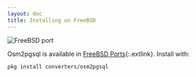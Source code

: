 ```yaml
---
layout: doc
title: Installing on FreeBSD
---
```


![FreeBSD port](https://repology.org/badge/version-for-repo/freebsd/osm2pgsql.svg)

Osm2pgsql is available in [FreeBSD
Ports](https://ports.freebsd.org/cgi/ports.cgi?query=osm2pgsql){:.extlink}.
Install with:

```sh
pkg install converters/osm2pgsql
```
